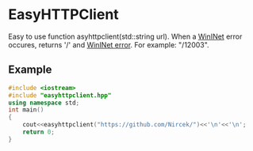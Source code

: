 # EasyHTTPClient
Easy to use function asyhttpclient(std::string url).
When a [WinINet](https://msdn.microsoft.com/library/windows/desktop/aa383630(v=vs.85).aspx) error occures, returns '/' and [WinINet error](https://support.microsoft.com/en-us/help/193625/info-wininet-error-codes-12001-through-12156). For example: "/12003".
## Example
```c++
#include <iostream>
#include "easyhttpclient.hpp"
using namespace std;
int main()
{
    cout<<easyhttpclient("https://github.com/Nircek/")<<'\n'<<'\n';
    return 0;
}
```
